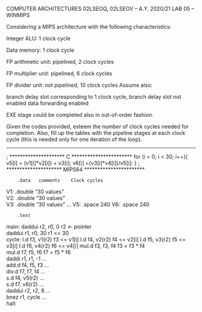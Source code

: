 COMPUTER ARCHITECTURES
02LSEOQ, 02LSEOV – A.Y. 2020/21
LAB 05 – WINMIPS

Considering a MIPS architecture with the following characteristics:

Integer ALU: 1 clock cycle

Data memory: 1 clock cycle

FP arithmetic unit: pipelined, 2 clock cycles

FP multiplier unit: pipelined, 6 clock cycles

FP divider unit: not pipelined, 10 clock cycles
Assume also:

branch delay slot corresponding to 1 clock cycle, branch delay slot not enabled
data forwarding enabled

EXE stage could be completed also in out-of-order fashion.

Given the codes provided, esteem the number of clock cycles needed for completion.
Also, fill up the tables with the pipeline stages at each clock cycle (this is needed only for one iteration of the loop).

------------------------------------------------------------------------------------------------------------------------
; ********************* C ***********************
for (i = 0; i < 30; i++){	
	v5[i] = (v1[i]*v2[i]) + v3[i];
	v6[i] =(v3[i]*v4[i])/v5[i]:
}
; ********************* MIPS64 ***********************


		.data	comments	Clock cycles
V1:      .double “30 values”		
V2:      .double “30 values”		
V3:      .double “30 values”
…
V5:      .space 240
V6:      .space 240		
 		
 		
 		
		.text		
main:  daddui r2, r0, 0	r2 ← pointer	
            daddui r1, r0, 30	r1 <= 30 	
cycle:  l.d f3, v1(r2)	f3 <= v1[i]	
            l.d f4, v2(r2)	f4 <= v2[i]	
            l.d f5, v3(r2)	f5 <= v3[i]	
            l.d f6, v4(r2)	f6 <= v4[i]	
            mul.d f3, f3, f4	f3 = f3 * f4	
            mul.d f7, f5, f6	f7 = f5 * f6     	
            daddi r1, r1, -1	…	
            add.d f4, f5, f3	…	
            div.d f7, f7, f4	…	
            s.d f4, v5(r2)	…                	
            s.d f7, v6(r2)	…	
            daddui r2, r2, 8	…	
            bnez r1, cycle	…	
            halt		
